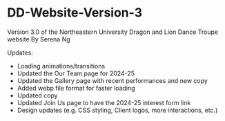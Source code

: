 # DD-Website-Version-3
Version 3.0 of the Northeastern University Dragon and Lion Dance Troupe website
By Serena Ng

Updates:
- Loading animations/transitions
- Updated the Our Team page for 2024-25
- Updated the Gallery page with recent performances and new copy
- Added webp file format for faster loading
- Updated copy
- Updated Join Us page to have the 2024-25 interest form link
- Design updates (e.g. CSS styling, Client logos, more interactions, etc.)
